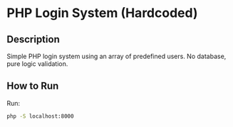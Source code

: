 # PHP Login System (Hardcoded)

## Description
Simple PHP login system using an array of predefined users. No database, pure logic validation.

## How to Run
Run:
```bash
php -S localhost:8000
